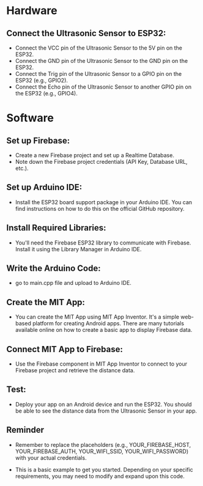 # Hardware

## Connect the Ultrasonic Sensor to ESP32:
- Connect the VCC pin of the Ultrasonic Sensor to the 5V pin on the ESP32.
- Connect the GND pin of the Ultrasonic Sensor to the GND pin on the ESP32.
- Connect the Trig pin of the Ultrasonic Sensor to a GPIO pin on the ESP32 (e.g., GPIO2).
- Connect the Echo pin of the Ultrasonic Sensor to another GPIO pin on the ESP32 (e.g., GPIO4).

# Software

## Set up Firebase:

- Create a new Firebase project and set up a Realtime Database.
- Note down the Firebase project credentials (API Key, Database URL, etc.).

## Set up Arduino IDE:

- Install the ESP32 board support package in your Arduino IDE. You can find instructions on how to do this on the official GitHub repository.

## Install Required Libraries:

- You'll need the Firebase ESP32 library to communicate with Firebase. Install it using the Library Manager in Arduino IDE.
  
## Write the Arduino Code:

- go to main.cpp file and upload to Arduino IDE.

## Create the MIT App:

- You can create the MIT App using MIT App Inventor. It's a simple web-based platform for creating Android apps. There are many tutorials available online on how to create a basic app to display Firebase data.

## Connect MIT App to Firebase:

- Use the Firebase component in MIT App Inventor to connect to your Firebase project and retrieve the distance data.

## Test:

- Deploy your app on an Android device and run the ESP32. You should be able to see the distance data from the Ultrasonic Sensor in your app.

## Reminder

- Remember to replace the placeholders (e.g., YOUR_FIREBASE_HOST, YOUR_FIREBASE_AUTH, YOUR_WIFI_SSID, YOUR_WIFI_PASSWORD) with your actual credentials.

- This is a basic example to get you started. Depending on your specific requirements, you may need to modify and expand upon this code.


  

